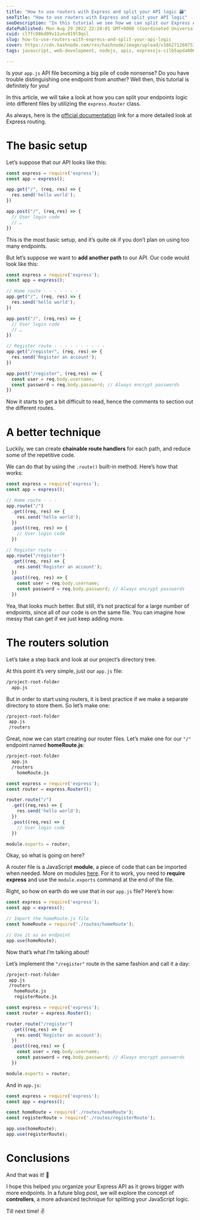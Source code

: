 ```yaml
---
title: "How to use routers with Express and split your API logic 🗃️"
seoTitle: "How to use routers with Express and split your API logic"
seoDescription: "In this tutorial we see how we can split our Express API logic by the use of routers. This is a very useful technique for a large number of endpoints."
datePublished: Mon Aug 29 2022 22:28:01 GMT+0000 (Coordinated Universal Time)
cuid: cl7fc08kd09v11unv819l9qsl
slug: how-to-use-routers-with-express-and-split-your-api-logic
cover: https://cdn.hashnode.com/res/hashnode/image/upload/v1662712607512/UZQrMRh9a.png
tags: javascript, web-development, nodejs, apis, expressjs-cilb5apda0066e053g7td7q24

---
```


Is your `app.js` API file becoming a big pile of code nonsense? Do you have trouble distinguishing one endpoint from another? Well then, this tutorial is definitely for you!

In this article, we will take a look at how you can split your endpoints logic into different files by utilizing the  `express.Router` class.

As always, here is the [official documentation](https://expressjs.com/en/guide/routing.html) link for a more detailed look at Express routing.

# The basic setup

Let’s suppose that our API looks like this:

```javascript
const express = require('express');
const app = express();

app.get("/", (req, res) => {
  res.send('hello world');
})

app.post("/", (req,res) => {
  // User login code
  // …
})
```
This is the most basic setup, and it’s quite ok if you don’t plan on using too many endpoints. 

But let’s suppose we want to **add another path** to our API. Our code would look like this:

```javascript
const express = require('express');
const app = express();

// Home route - - - - - - -
app.get("/", (req, res) => {
  res.send('hello world');
})

app.post("/", (req,res) => {
  // User login code
  // …
})

// Register route - - - - - - - - - -
app.get("/register", (req, res) => {
  res.send('Register an account');
})

app.post("/register", (req,res) => {
  const user = req.body.username;
  const password = req.body.password; // Always encrypt passwords
})
```
Now it starts to get a bit difficult to read, hence the comments to section out the different routes.

# A better technique

Luckily, we can create **chainable route handlers** for each path, and reduce some of the repetitive code. 

We can do that by using the `.route()` built-in method. Here’s how that works:

```javascript
const express = require('express');
const app = express();

// Home route - - -
app.route("/")
  .get((req, res) => {
    res.send('hello world');
  })
  .post((req, res) => {
    // User login code
  })

// Register route - - -
app.route("/register")
  .get((req, res) => {
    res.send('Register an account');
  })
  .post((req, res) => {
    const user = req.body.username;
    const password = req.body.password; // Always encrypt passwords
  })
```
Yea, that looks much better. But still, it’s not practical for a large number of endpoints, since all of our code is on the same file. You can imagine how messy that can get if we just keep adding more.

# The routers solution

Let’s take a step back and look at our project’s directory tree. 

At this point it’s very simple, just our `app.js` file:

```bash
/project-root-folder
  app.js
```
But in order to start using routers, it is best practice if we make a separate directory to store them. So let’s make one:

 ```bash
/project-root-folder
  app.js
  /routers
```
Great, now we can start creating our router files. Let’s make one for our `"/"` endpoint named **homeRoute.js**:

```bash
/project-root-folder
  app.js
  /routers
    homeRoute.js
```

```javascript
const express = require('express');
const router = express.Router();

router.route("/")
  .get((req,res) => {
    res.send('hello world');
  })
  .post((req,res) => {
    // User login code
  })

module.exports = router;
```
Okay, so what is going on here? 

A router file is a JavaScript **module**, a piece of code that can be imported when needed. More on modules [here](https://nodejs.org/api/modules.html). For it to work, you need to **require express** and use the `module.exports` command at the end of the file.

Right, so how on earth do we use that in our `app.js` file? Here’s how:

```javascript
const express = require('express');
const app = express();

// Import the homeRoute.js file
const homeRoute = require('./routes/homeRoute');

// Use it as an endpoint
app.use(homeRoute);
```
Now that’s what I’m talking about!

Let’s implement the `"/register"` route in the same fashion and call it a day:

 ```bash
/project-root-folder
  app.js
  /routers
    homeRoute.js
    registerRoute.js
```

```javascript
const express = require('express');
const router = express.Router();

router.route("/register")
  .get((req,res) => {
    res.send('Register an account');
  })
  .post((req,res) => {
    const user = req.body.username;
    const password = req.body.password; // Always encrypt passwords
  })

module.exports = router;
```
And in `app.js`:

```javascript
const express = require('express');
const app = express();

const homeRoute = require('./routes/homeRoute');
const registerRoute = require('./routes/registerRoute');

app.use(homeRoute);
app.use(registerRoute);
```

# Conclusions

And that was it! 🎉 

I hope this helped you organize your Express API as it grows bigger with more endpoints. In a future blog post, we will explore the concept of **controllers**, a more advanced technique for splitting your JavaScript logic.

Till next time! ✌️
